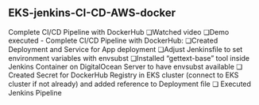 ## EKS-jenkins-CI-CD-AWS-docker
Complete CI/CD Pipeline with DockerHub
❏Watched video
❏Demo executed - Complete CI/CD Pipeline with DockerHub:
❏Created Deployment and Service for App deployment
❏Adjust Jenkinsﬁle to set environment variables with envsubst
❏Installed “gettext-base” tool inside Jenkins Container on DigitalOcean Server
to have envsubst available
❏
Created Secret for DockerHub Registry in EKS cluster (connect to EKS
cluster if not already) and added reference to Deployment ﬁle
❏
Executed Jenkins Pipeline
